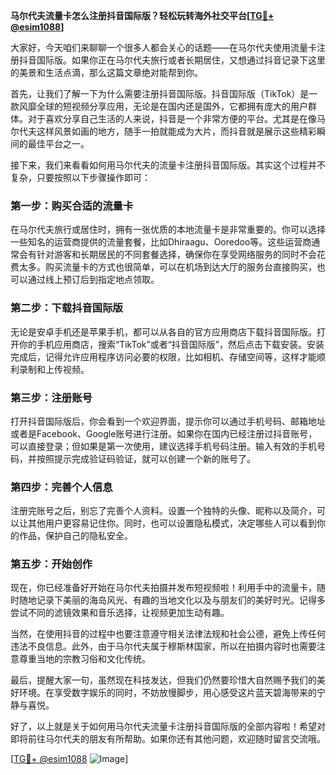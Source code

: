 **马尔代夫流量卡怎么注册抖音国际版？轻松玩转海外社交平台[[TG💪+ @esim1088](https://t.me/s/esim1088)]**

大家好，今天咱们来聊聊一个很多人都会关心的话题——在马尔代夫使用流量卡注册抖音国际版。如果你正在马尔代夫旅行或者长期居住，又想通过抖音记录下这里的美景和生活点滴，那么这篇文章绝对能帮到你。

首先，让我们了解一下为什么需要注册抖音国际版。抖音国际版（TikTok）是一款风靡全球的短视频分享应用，无论是在国内还是国外，它都拥有庞大的用户群体。对于喜欢分享自己生活的人来说，抖音是一个非常方便的平台。尤其是在像马尔代夫这样风景如画的地方，随手一拍就能成为大片，而抖音就是展示这些精彩瞬间的最佳平台之一。

接下来，我们来看看如何用马尔代夫的流量卡注册抖音国际版。其实这个过程并不复杂，只要按照以下步骤操作即可：

### 第一步：购买合适的流量卡

在马尔代夫旅行或居住时，拥有一张优质的本地流量卡是非常重要的。你可以选择一些知名的运营商提供的流量套餐，比如Dhiraagu、Ooredoo等。这些运营商通常会有针对游客和长期居民的不同套餐选择，确保你在享受网络服务的同时不会花费太多。购买流量卡的方式也很简单，可以在机场到达大厅的服务台直接购买，也可以通过线上预订后到指定地点领取。

### 第二步：下载抖音国际版

无论是安卓手机还是苹果手机，都可以从各自的官方应用商店下载抖音国际版。打开你的手机应用商店，搜索“TikTok”或者“抖音国际版”，然后点击下载安装。安装完成后，记得允许应用程序访问必要的权限，比如相机、存储空间等，这样才能顺利录制和上传视频。

### 第三步：注册账号

打开抖音国际版后，你会看到一个欢迎界面，提示你可以通过手机号码、邮箱地址或者是Facebook、Google账号进行注册。如果你在国内已经注册过抖音账号，可以直接登录；但如果是第一次使用，建议选择手机号码注册。输入有效的手机号码，并按照提示完成验证码验证，就可以创建一个新的账号了。

### 第四步：完善个人信息

注册完账号之后，别忘了完善个人资料。设置一个独特的头像、昵称以及简介，可以让其他用户更容易记住你。同时，也可以设置隐私模式，决定哪些人可以看到你的作品，保护自己的隐私安全。

### 第五步：开始创作

现在，你已经准备好开始在马尔代夫拍摄并发布短视频啦！利用手中的流量卡，随时随地记录下美丽的海岛风光、有趣的当地文化以及与朋友们的美好时光。记得多尝试不同的滤镜效果和音乐选择，让视频更加生动有趣。

当然，在使用抖音的过程中也要注意遵守相关法律法规和社会公德，避免上传任何违法不良信息。此外，由于马尔代夫属于穆斯林国家，所以在拍摄内容时也需要注意尊重当地的宗教习俗和文化传统。

最后，提醒大家一句，虽然现在科技发达，但我们仍然要珍惜大自然赐予我们的美好环境。在享受数字娱乐的同时，不妨放慢脚步，用心感受这片蓝天碧海带来的宁静与喜悦。

好了，以上就是关于如何用马尔代夫流量卡注册抖音国际版的全部内容啦！希望对即将前往马尔代夫的朋友有所帮助。如果你还有其他问题，欢迎随时留言交流哦。

[[TG💪+ @esim1088](https://t.me/s/esim1088) ![Image](https://i.postimg.cc/4NQfJmqS/Snipaste-2025-05-13-00-14-12.png)]